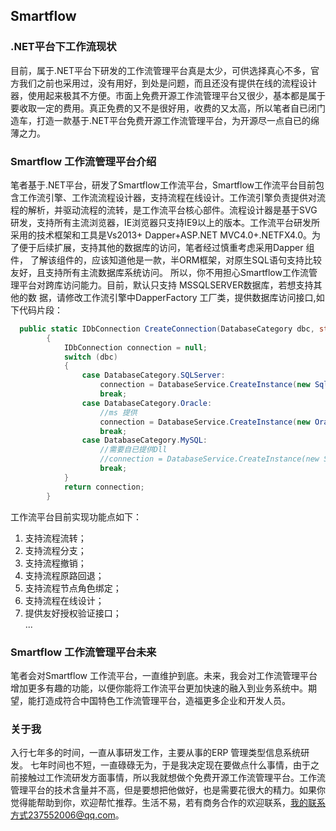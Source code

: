 ﻿## Smartflow
### .NET平台下工作流现状

目前，属于.NET平台下研发的工作流管理平台真是太少，可供选择真心不多，官方我们之前也采用过，没有用好，到处是问题，而且还没有提供在线的流程设计器，使用起来极其不方便。市面上免费开源工作流管理平台又很少，基本都是属于要收取一定的费用。真正免费的又不是很好用，收费的又太高，所以笔者自已闭门造车，打造一款基于.NET平台免费开源工作流管理平台，为开源尽一点自已的绵薄之力。
 
### Smartflow 工作流管理平台介绍
笔者基于.NET平台，研发了Smartflow工作流平台，Smartflow工作流平台目前包含工作流引擎、工作流流程设计器，支持流程在线设计。工作流引擎负责提供对流程的解析，并驱动流程的流转，是工作流平台核心部件。流程设计器是基于SVG研发，支持所有主流浏览器，IE浏览器只支持IE9以上的版本。工作流平台研发所采用的技术框架和工具是Vs2013+
Dapper+ASP.NET MVC4.0+.NETFX4.0。为了便于后续扩展，支持其他的数据库的访问，笔者经过慎重考虑采用Dapper
组件， 了解该组件的，应该知道他是一款，半ORM框架，对原生SQL语句支持比较友好，且支持所有主流数据库系统访问。
所以，你不用担心Smartflow工作流管理平台对跨库访问能力。目前，默认只支持 MSSQLSERVER数据库，若想支持其他的数
据，请修改工作流引擎中DapperFactory 工厂类，提供数据库访问接口,如下代码片段：
```C#
  public static IDbConnection CreateConnection(DatabaseCategory dbc, string connectionString)
        {
            IDbConnection connection = null;
            switch (dbc)
            {
                case DatabaseCategory.SQLServer:
                    connection = DatabaseService.CreateInstance(new SqlConnection(connectionString));
                    break;
                case DatabaseCategory.Oracle:
                    //ms 提供
                    connection = DatabaseService.CreateInstance(new OracleConnection(connectionString));
                    break;
                case DatabaseCategory.MySQL:
                    //需要自已提供Dll
                    //connection = DatabaseService.CreateInstance(new SqlConnection(connectionString));
                    break;
            }
            return connection;
        }
```
工作流平台目前实现功能点如下：
1.	支持流程流转；<br/>
2.	支持流程分支；<br/>
3.	支持流程撤销；<br/>
4.	支持流程原路回退；<br/>
5.	支持流程节点角色绑定；<br/>
6.	支持流程在线设计；<br/>
7.	提供友好授权验证接口；<br/>
...

### Smartflow 工作流管理平台未来
笔者会对Smartflow 工作流平台，一直维护到底。未来，我会对工作流管理平台增加更多有趣的功能，以便你能将工作流平台更加快速的融入到业务系统中。期望，能打造成符合中国特色工作流管理平台，造福更多企业和开发人员。
### 关于我
入行七年多的时间，一直从事研发工作，主要从事的ERP 管理类型信息系统研发。 七年时间也不短，一直碌碌无为，于是我决定现在要做点什么事情，由于之前接触过工作流研发方面事情，所以我就想做个免费开源工作流管理平台。工作流管理平台的技术含量并不高，但是要想把他做好，也是需要花很大的精力。如果你觉得能帮助到你，欢迎帮忙推荐。生活不易，若有商务合作的欢迎联系，我的联系方式237552006@qq.com。